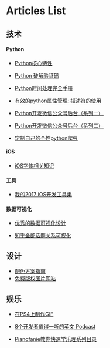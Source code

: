 # Articles List

## 技术

#### Python

- [Python核心特性](https://zhuanlan.zhihu.com/p/24053742)

- [Python 破解验证码](https://zhuanlan.zhihu.com/p/24222942)

- [Python时间处理完全手册](https://mp.weixin.qq.com/s?__biz=MzAxMjUyNDQ5OA==&mid=2653552307&idx=1&sn=b82b29ed3d2f591590b419867144b308&chksm=806dd00eb71a591872896feb4e9f2bd9dd5c51d83c88ee902078acaaae008cc009b029e6053d&scene=0&key=9ed31d4918c154c89161a1508e0cb27d852a9ae927d84d1a6b061f2a51453bcfbd06e1b01908d3bd783702d3082a4ce391c3aa95cfcc813a87256064715bd8a57a9cbcefc43e978fd64b14baecf7d822&ascene=0&uin=OTQ0NjA4NDMy&devicetype=iMac+MacBookPro12%2C1+OSX+OSX+10.12.1+build(16B2555)&version=12010110&nettype=WIFI&fontScale=100&pass_ticket=VX1TAOkqix6ZCO4CK2mwG50P88CenaTN%2FSBebEqDhoLZEGqjQBQJT%2BRT53RDU9SZ)

- [有效的python属性管理: 描述符的使用](https://zhuanlan.zhihu.com/p/24305162)

- [Python开发微信公众号后台（系列一）](https://mp.weixin.qq.com/s?__biz=MzAxMjUyNDQ5OA==&mid=2653552297&idx=1&sn=801ca4646735199646e00205e3cbd5f5&chksm=806dd014b71a5902842285c4a7ae6bf7dc9bd342bd7fafc4709c2a70e67a0200f028ff028568&scene=0&key=564c3e9811aee0ab5d22cd18e6db75e0dd973f02f70f214d512c9826ee69820749e743c20e2f10b4c8e3d8319c68d35f98bd0c0162ba56a485db08c0c434d8c5c3a6a0ee9664e8b0e48e8d7c7af704da&ascene=0&uin=OTQ0NjA4NDMy&devicetype=iMac+MacBookPro12%2C1+OSX+OSX+10.12.2+build(16C67)&version=12010110&nettype=WIFI&fontScale=100&pass_ticket=YMl07DSgzSJKgjJoVCs0F561%2FLboZhDS2cr4hXXGf12Y7%2FLKkBioMhhTYNzcZj18)

- [Python开发微信公众号后台（系列二）](https://mp.weixin.qq.com/s?__biz=MzAxMjUyNDQ5OA==&mid=2653552349&idx=1&sn=80b0f72fc8de12309ed47a787fb7eea7&chksm=806dd060b71a59764aaa5b87c1d6c7ca1fc7e241ab86f32ce8445724c5a7e181097c2502c1ed&scene=0&key=564c3e9811aee0ab5e1dca848327798212b529a1e10238913942e7e1838d3518ceae0451528e457e8a20da7de1b0d4846255d0b286fa3b6780bee9336b0c935338b57f1be88802b77222dd1c78f66cfe&ascene=0&uin=OTQ0NjA4NDMy&devicetype=iMac+MacBookPro12%2C1+OSX+OSX+10.12.2+build(16C67)&version=12010110&nettype=WIFI&fontScale=100&pass_ticket=YMl07DSgzSJKgjJoVCs0F561%2FLboZhDS2cr4hXXGf12Y7%2FLKkBioMhhTYNzcZj18)

- [定制自己的个性python爬虫](https://zhuanlan.zhihu.com/p/23178014)

#### iOS

- [iOS字体相关知识](http://www.cocoachina.com/ios/20150812/12938.html)

#### 工具

- [我的2017 iOS开发工具集](http://mp.weixin.qq.com/s/HvLZ2736GP1NSRqqnPna4A)

#### 数据可视化

- [优秀的数据可视化设计](https://zhuanlan.zhihu.com/p/23558429)

- [知乎全部话题关系可视化](https://zhuanlan.zhihu.com/p/23838010)

## 设计

- [配色方案指南](https://zhuanlan.zhihu.com/p/24363709)
- [免费版权图片网站](https://zhuanlan.zhihu.com/p/25980505)

## 娱乐

- [在PS4上制作GIF](https://zhuanlan.zhihu.com/p/23562349)

- [8个开发者值得一听的英文 Podcast](https://zhuanlan.zhihu.com/p/24083863)

- [Pianofanie教你快速学乐理系列目录](https://zhuanlan.zhihu.com/p/24352453)




